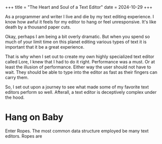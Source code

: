 +++
title = "The Heart and Soul of a Text Editor"
date = 2024-10-29
+++

As a programmer and writer I live and die by my text editing experience. I know how awful it feels for my editor to hang or feel unresponsive.
It's like death by a thousand paper cuts.

Okay, perhaps I am being a bit overly dramatic. But when you spend so much of your limit time on this planet editing various types of text
it is important that it be a great experience.

That is why when I set out to create my own highly specialized text editor called Lore, I knew that I had to do it right. Performance was a must.
Or at least the illusion of performance. Either way the user should not have to wait. They should be able to type into the editor as fast as their fingers can carry them.

So, I set out upon a journey to see what made some of my favorite text editors perform so well. Afterall, a text editor is deceptively complex under the hood.

# Hang on Baby

Enter Ropes. The most common data structure employed be many text editors. Ropes are
